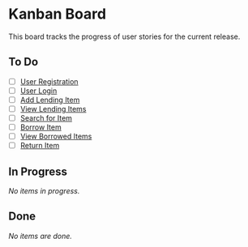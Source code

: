 # Kanban Board

This board tracks the progress of user stories for the current release.

## To Do

*   [ ] [User Registration](./stories/001_user_registration.md)
*   [ ] [User Login](./stories/002_user_login.md)
*   [ ] [Add Lending Item](./stories/003_add_lending_item.md)
*   [ ] [View Lending Items](./stories/004_view_lending_items.md)
*   [ ] [Search for Item](./stories/005_search_for_item.md)
*   [ ] [Borrow Item](./stories/006_borrow_item.md)
*   [ ] [View Borrowed Items](./stories/007_view_borrowed_items.md)
*   [ ] [Return Item](./stories/008_return_item.md)

## In Progress

_No items in progress._

## Done

_No items are done._
